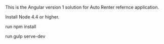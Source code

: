 This is the Angular version 1 solution for Auto Renter refernce application.

Install Node 4.4 or higher.

run npm install

run gulp serve-dev
